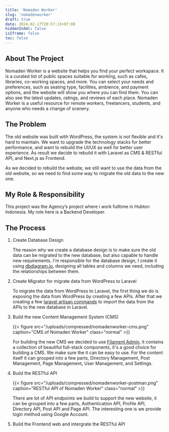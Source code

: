 ```yaml
---
title: 'Nomaden Worker'
slug: 'nomadenworker'
draft: true
date: 2024-02-17T20:57:13+07:00
hiddenInXml: false
isIframe: false
toc: false
---
```


## About The Project

Nomaden Worker is a website that helps you find your perfect workspace. It is a curated list of public spaces suitable for working, such as cafes, libraries, co-working spaces, and more. You can select your needs and preferences, such as seating type, facilities, ambience, and payment options, and the website will show you where you can find them. You can also see the latest updates, ratings, and reviews of each place. Nomaden Worker is a useful resource for remote workers, freelancers, students, and anyone who needs a change of scenery.

## The Problem

The old website was built with WordPress, the system is not flexible and it's hard to maintain. We want to upgrade the technology stacks for better performance, and want to rebuild the UI/UX as well for better user experience. As result we decide to rebuild it with Laravel as CMS & RESTful API, and Next.js as Frontend.

As we decided to rebuild the website, we still want to use the data from the old website, so we need to find some way to migrate the old data to the new one.

## My Role & Responsibility

This project was the Agency’s project where i work fulltime in Hubton Indonesia. My role here is a Backend Developer.

## The Process

1. Create Database Design

   The reason why we create a database design is to make sure the old data can be migrated to the new database, but also capable to handle new requirements. I'm responsible for the database design, I create it using [dbdiagram.io](https://dbdiagram.io/), designing all tables and columns we need, including the relationships between them.

1. Create Migrator for migrate data from WordPress to Laravel

   To migrate the data from WordPress to Laravel, the first thing we do is exposing the data from WordPress by creating a few APIs. After that we creating a few [laravel artisan commands](https://laravel.com/docs/10.x/artisan#writing-commands) to import the data from the APIs to the new database in Laravel.

1. Build the new Content Management System (CMS)

   {{< figure src="/uploads/compressed/nomadenworker-cms.png" caption="CMS of Nomaden Worker" class="normal" >}}

   For building the new CMS we decided to use [Filament Admin](https://filamentphp.com/), it contains a collection of beautiful full-stack components, it's a good choice for building a CMS. We make sure the it can be easy to use. For the content itself it can grouped into a few parts, Directory Management, Post Management, Page Management, User Management, and Settings.

1. Build the RESTful API

   {{< figure src="/uploads/compressed/nomadenworker-postman.png" caption="RESTful API of Nomaden Worker" class="normal" >}}

   There are lot of API endpoints we build to support the new website, it can be grouped into a few parts, Authentication API, Profile API, Directory API, Post API and Page API. The interesting one is we provide login method using Google Account.

1. Build the Frontend web and intergrate the RESTful API

